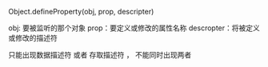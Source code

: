 Object.defineProperty(obj, prop, descripter)

obj: 要被监听的那个对象
prop：要定义或修改的属性名称
descropter：将被定义或修改的描述符

只能出现数据描述符 或者 存取描述符 ， 不能同时出现两者